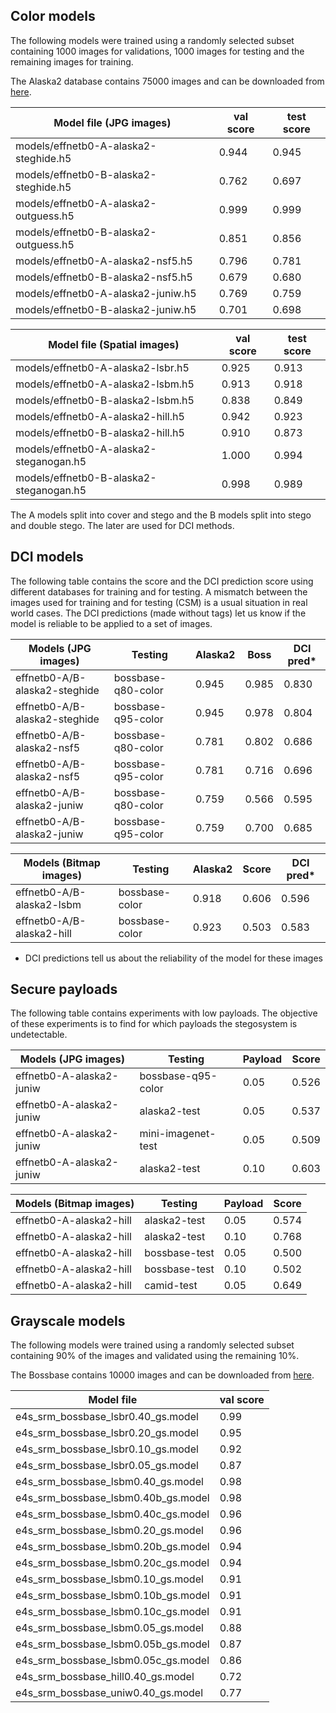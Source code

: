 
## Color models

The following models were trained using a randomly selected subset containing 
1000 images for validations, 1000 images for testing and the remaining images 
for training.

The Alaska2 database contains 75000 images and can be downloaded from 
[here](https://www.kaggle.com/c/alaska2-image-steganalysis).



| Model file (JPG images)               | val score | test score |
|---------------------------------------|-----------|------------|
| models/effnetb0-A-alaska2-steghide.h5 |   0.944   |   0.945    |
| models/effnetb0-B-alaska2-steghide.h5 |   0.762   |   0.697    |
| models/effnetb0-A-alaska2-outguess.h5 |   0.999   |   0.999    |
| models/effnetb0-B-alaska2-outguess.h5 |   0.851   |   0.856    |
| models/effnetb0-A-alaska2-nsf5.h5     |   0.796   |   0.781    |
| models/effnetb0-B-alaska2-nsf5.h5     |   0.679   |   0.680    |
| models/effnetb0-A-alaska2-juniw.h5    |   0.769   |   0.759    |
| models/effnetb0-B-alaska2-juniw.h5    |   0.701   |   0.698    |





| Model file (Spatial images)             | val score | test score |
|-----------------------------------------|-----------|------------|
| models/effnetb0-A-alaska2-lsbr.h5       |   0.925   |   0.913    |
| models/effnetb0-A-alaska2-lsbm.h5       |   0.913   |   0.918    |
| models/effnetb0-B-alaska2-lsbm.h5       |   0.838   |   0.849    |
| models/effnetb0-A-alaska2-hill.h5       |   0.942   |   0.923    |
| models/effnetb0-B-alaska2-hill.h5       |   0.910   |   0.873    |
| models/effnetb0-A-alaska2-steganogan.h5 |   1.000   |   0.994    |
| models/effnetb0-B-alaska2-steganogan.h5 |   0.998   |   0.989    |


The A models split into cover and stego and the B models split into stego and
double stego. The later are used for DCI methods.



## DCI models

The following table contains the score and the DCI prediction score using 
different databases for training and for testing. A mismatch between the images
used for training and for testing (CSM) is a usual situation in real world 
cases. The DCI predictions (made without tags) let us know if the model is 
reliable to be applied to a set of images.




| Models (JPG images)           | Testing            | Alaska2 | Boss  | DCI pred* |
|-------------------------------|--------------------|---------|-------|-----------|
| effnetb0-A/B-alaska2-steghide | bossbase-q80-color |  0.945  | 0.985 |   0.830   |
| effnetb0-A/B-alaska2-steghide | bossbase-q95-color |  0.945  | 0.978 |   0.804   |
| effnetb0-A/B-alaska2-nsf5     | bossbase-q80-color |  0.781  | 0.802 |   0.686   |
| effnetb0-A/B-alaska2-nsf5     | bossbase-q95-color |  0.781  | 0.716 |   0.696   |
| effnetb0-A/B-alaska2-juniw    | bossbase-q80-color |  0.759  | 0.566 |   0.595   |
| effnetb0-A/B-alaska2-juniw    | bossbase-q95-color |  0.759  | 0.700 |   0.685   |





| Models  (Bitmap images)     | Testing        | Alaska2 |  Score   | DCI pred* |
|-----------------------------|----------------|---------|----------|-----------|
| effnetb0-A/B-alaska2-lsbm   | bossbase-color |  0.918  |  0.606   |   0.596   |
| effnetb0-A/B-alaska2-hill   | bossbase-color |  0.923  |  0.503   |   0.583   |




* DCI predictions tell us about the reliability of the model for these images



## Secure payloads

The following table contains experiments with low payloads. The objective of 
these experiments is to find for which payloads the stegosystem is undetectable.


| Models (JPG images)        | Testing             | Payload | Score |
|----------------------------|---------------------|---------|-------|
| effnetb0-A-alaska2-juniw   | bossbase-q95-color  |  0.05   | 0.526 |
| effnetb0-A-alaska2-juniw   | alaska2-test        |  0.05   | 0.537 |
| effnetb0-A-alaska2-juniw   | mini-imagenet-test  |  0.05   | 0.509 |
| effnetb0-A-alaska2-juniw   | alaska2-test        |  0.10   | 0.603 |


| Models (Bitmap images)     | Testing          | Payload | Score |
|----------------------------|------------------|---------|-------|
| effnetb0-A-alaska2-hill    | alaska2-test     |  0.05   | 0.574 |
| effnetb0-A-alaska2-hill    | alaska2-test     |  0.10   | 0.768 |
| effnetb0-A-alaska2-hill    | bossbase-test    |  0.05   | 0.500 |
| effnetb0-A-alaska2-hill    | bossbase-test    |  0.10   | 0.502 |
| effnetb0-A-alaska2-hill    | camid-test       |  0.05   | 0.649 |





## Grayscale models

The following models were trained using a randomly selected subset 
containing 90% of the images and validated using the remaining 10%.


The Bossbase contains 10000 images and can be downloaded from 
[here](http://agents.fel.cvut.cz/stegodata/BossBase-1.01-cover.tar.bz2).


| Model file                            | val score |
|---------------------------------------|-----------|
| e4s_srm_bossbase_lsbr0.40_gs.model    |   0.99    |
| e4s_srm_bossbase_lsbr0.20_gs.model    |   0.95    |
| e4s_srm_bossbase_lsbr0.10_gs.model    |   0.92    |
| e4s_srm_bossbase_lsbr0.05_gs.model    |   0.87    |
| e4s_srm_bossbase_lsbm0.40_gs.model    |   0.98    |
| e4s_srm_bossbase_lsbm0.40b_gs.model   |   0.98    |
| e4s_srm_bossbase_lsbm0.40c_gs.model   |   0.96    |
| e4s_srm_bossbase_lsbm0.20_gs.model    |   0.96    |
| e4s_srm_bossbase_lsbm0.20b_gs.model   |   0.94    |
| e4s_srm_bossbase_lsbm0.20c_gs.model   |   0.94    |
| e4s_srm_bossbase_lsbm0.10_gs.model    |   0.91    |
| e4s_srm_bossbase_lsbm0.10b_gs.model   |   0.91    |
| e4s_srm_bossbase_lsbm0.10c_gs.model   |   0.91    |
| e4s_srm_bossbase_lsbm0.05_gs.model    |   0.88    |
| e4s_srm_bossbase_lsbm0.05b_gs.model   |   0.87    |
| e4s_srm_bossbase_lsbm0.05c_gs.model   |   0.86    |
| e4s_srm_bossbase_hill0.40_gs.model    |   0.72    |
| e4s_srm_bossbase_uniw0.40_gs.model    |   0.77    |



